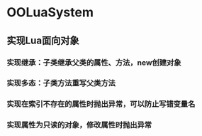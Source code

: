 # OOLuaSystem
## 实现Lua面向对象
### 实现继承：子类继承父类的属性、方法，new创建对象
### 实现多态：子类方法重写父类方法
### 实现在索引不存在的属性时抛出异常，可以防止写错变量名
### 实现属性为只读的对象，修改属性时抛出异常

